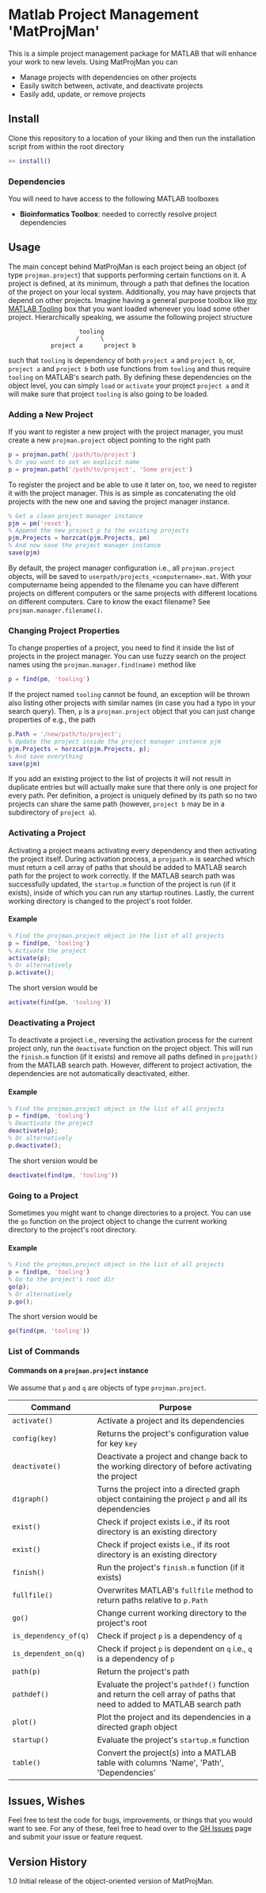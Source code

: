 # Matlab Project Management 'MatProjMan'

This is a simple project management package for MATLAB that will enhance your work to new levels.
Using MatProjMan you can

* Manage projects with dependencies on other projects
* Easily switch between, activate, and deactivate projects
* Easily add, update, or remove projects

## Install

Clone this repository to a location of your liking and then run the installation script from within the root directory

```matlab
>> install()
```

### Dependencies

You will need to have access to the following MATLAB toolboxes

* **Bioinformatics Toolbox**: needed to correctly resolve project dependencies

## Usage

The main concept behind MatProjMan is each project being an object (of type `projman.project`) that supports performing certain functions on it.
A project is defined, at its minimum, through a path that defines the location of the project on your local system.
Additionally, you may have projects that depend on other projects.
Imagine having a general purpose toolbox like [my MATLAB Tooling](https://github.com/iswunistuttgart/matlab-tooling) box that you want loaded whenever you load some other project.
Hierarchically speaking, we assume the following project structure
```
                    tooling
                   /      \
            project a      project b
```
such that `tooling` is dependency of both `project a` and `project b`, or, `project a` and `project b` both use functions from `tooling` and thus require `tooling` on MATLAB's search path.
By defining these dependencies on the object level, you can simply `load` or `activate` your project `project a` and it will make sure that project `tooling` is also going to be loaded.

### Adding a New Project

If you want to register a new project with the project manager, you must create a new `projman.project` object pointing to the right path
```matlab
p = projman.path('/path/to/project')
% Or you want to set an explicit name
p = projman.path('/path/to/project', 'Some project')
```

To register the project and be able to use it later on, too, we need to register it with the project manager.
This is as simple as concatenating the old projects with the new one and saving the project manager instance.
```matlab
% Get a clean project manager instance
pjm = pm('reset');
% Append the new project p to the existing projects
pjm.Projects = horzcat(pjm.Projects, pm)
% And now save the project manager instance
save(pjm)
```

By default, the project manager configuration i.e., all `projman.project` objects, will be saved to `userpath/projects_<computername>.mat`.
With your computername being appended to the filename you can have different projects on different computers or the same projects with different locations on different computers.
Care to know the exact filename? See `projman.manager.filename()`.


### Changing Project Properties

To change properties of a project, you need to find it inside the list of projects in the project manager.
You can use fuzzy search on the project names using the `projman.manager.find(name)` method like
```matlab
p = find(pm, 'tooling')
```

If the project named `tooling` cannot be found, an exception will be thrown also listing other projects with similar names (in case you had a typo in your search query).
Then, `p` is a `projman.project` object that you can just change properties of e.g., the path
```matlab
p.Path = '/new/path/to/project';
% Update the project inside the project manager instance pjm
pjm.Projects = horzcat(pjm.Projects, p);
% And save everything
save(pjm)
```

If you add an existing project to the list of projects it will not result in duplicate entries but will actually make sure that there only is one project for every path.
Per definition, a project is uniquely defined by its path so no two projects can share the same path (however, `project b` may be in a subdirectory of `project a`).


### Activating a Project

Activating a project means activating every dependency and then activating the project itself.
During activation process, a `projpath.m` is searched which must return a cell array of paths that should be added to MATLAB search path for the project to work correctly.
If the MATLAB search path was successfully updated, the `startup.m` function of the project is run (if it exists), inside of which you can run any startup routines.
Lastly, the current working directory is changed to the project's root folder.

#### Example
```matlab
% Find the projman.project object in the list of all projects
p = find(pm, 'tooling')
% Activate the project
activate(p);
% Or alternatively
p.activate();
```
The short version would be
```matlab
activate(find(pm, 'tooling'))
```


### Deactivating a Project

To deactivate a project i.e., reversing the activation process for the current project only, run the `deactivate` function on the project object.
This will run the `finish.m` function (if it exists) and remove all paths defined in `projpath()` from the MATLAB search path.
However, different to project activation, the dependencies are not automatically deactivated, either.

#### Example
```matlab
% Find the projman.project object in the list of all projects
p = find(pm, 'tooling')
% Deactivate the project
deactivate(p);
% Or alternatively
p.deactivate();
```
The short version would be
```matlab
deactivate(find(pm, 'tooling'))
```

### Going to a Project

Sometimes you might want to change directories to a project.
You can use the `go` function on the project object to change the current working directory to the project's root directory.

#### Example
```matlab
% Find the projman.project object in the list of all projects
p = find(pm, 'tooling')
% Go to the project's root dir
go(p);
% Or alternatively
p.go();
```
The short version would be
```matlab
go(find(pm, 'tooling'))
```


### List of Commands

#### Commands on a `projman.project` instance

We assume that `p` and `q` are objects of type `projman.project`.

| Command | Purpose |
| ------- | ------- |
| `activate()` | Activate a project and its dependencies |
| `config(key)` | Returns the project's configuration value for key `key` |
| `deactivate()` | Deactivate a project and change back to the working directory of before activating the project |
| `digraph()` | Turns the project into a directed graph object containing the project `p` and all its dependencies |
| `exist()` | Check if project exists i.e., if its root directory is an existing directory |
| `exist()` | Check if project exists i.e., if its root directory is an existing directory |
| `finish()` | Run the project's `finish.m` function (if it exists) |
| `fullfile()` | Overwrites MATLAB's `fullfile` method to return paths relative to `p.Path` |
| `go()` | Change current working directory to the project's root |
| `is_dependency_of(q)` | Check if project `p` is a dependency of `q` |
| `is_dependent_on(q)` | Check if project `p` is dependent on `q` i.e., `q` is a dependency of `p` |
| `path(p)` | Return the project's path |
| `pathdef()` | Evaluate the project's `pathdef()` function and return the cell array of paths that need to added to MATLAB search path |
| `plot()` | Plot the project and its dependencies in a directed graph object |
| `startup()` | Evaluate the project's `startup.m` function |
| `table()` | Convert the project(s) into a MATLAB table with columns 'Name', 'Path', 'Dependencies' |



## Issues, Wishes

Feel free to test the code for bugs, improvements, or things that you would want to see.
For any of these, feel free to head over to the [GH Issues](https://github.com/philipptempel/matlab-projectmanagement/issues) page and submit your issue or feature request.


## Version History
1.0 Initial release of the object-oriented version of MatProjMan.
